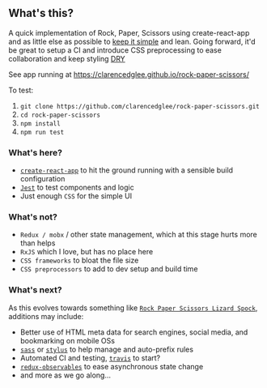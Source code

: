 ## What's this?

A quick implementation of Rock, Paper, Scissors using create-react-app and as little else as possible to [keep it simple](https://en.wikipedia.org/wiki/KISS_principle) and lean. Going forward, it'd be great to setup a CI and introduce CSS preprocessing to ease collaboration and keep styling [DRY](https://en.wikipedia.org/wiki/Don%27t_repeat_yourself)

See app running at https://clarencedglee.github.io/rock-paper-scissors/

To test:

1. `git clone https://github.com/clarencedglee/rock-paper-scissors.git`
2. `cd rock-paper-scissors`
3. `npm install`
4. `npm run test`

### What's here?

* [`create-react-app`](https://github.com/facebook/create-react-app) to hit the ground running with a sensible build configuration
* [`Jest`](https://facebook.github.io/jest/) to test components and logic
* Just enough `CSS` for the simple UI

### What's not?

* `Redux / mobx` / other state management, which at this stage hurts more than helps
* `RxJS` which I love, but has no place here
* `CSS frameworks` to bloat the file size
* `CSS preprocessors` to add to dev setup and build time

### What's next?

As this evolves towards something like [`Rock Paper Scissors Lizard Spock`](https://rpsls.net), additions may include:
* Better use of HTML meta data for search engines, social media, and bookmarking on mobile OSs
* [`sass`](https://sass-lang.com/) or [`stylus`](http://stylus-lang.com/) to help manage and auto-prefix rules
* Automated CI and testing, [`travis`](https://travis-ci.org/) to start?
* [`redux-observables`](https://github.com/redux-observable/redux-observable) to ease asynchronous state change
* and more as we go along...

